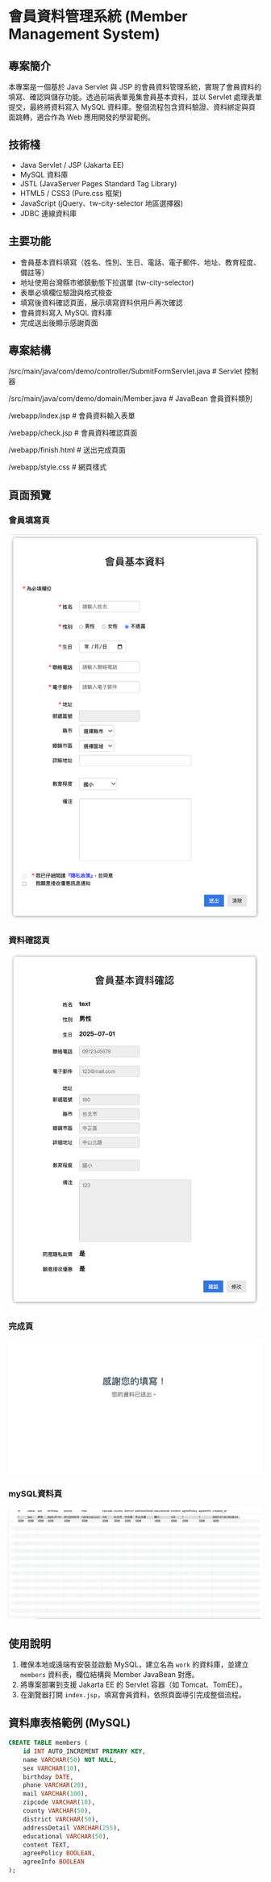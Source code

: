 # 會員資料管理系統 (Member Management System)

## 專案簡介
本專案是一個基於 Java Servlet 與 JSP 的會員資料管理系統，實現了會員資料的填寫、確認與儲存功能。透過前端表單蒐集會員基本資料，並以 Servlet 處理表單提交，最終將資料寫入 MySQL 資料庫。整個流程包含資料驗證、資料綁定與頁面跳轉，適合作為 Web 應用開發的學習範例。

## 技術棧
- Java Servlet / JSP (Jakarta EE)
- MySQL 資料庫
- JSTL (JavaServer Pages Standard Tag Library)
- HTML5 / CSS3 (Pure.css 框架)
- JavaScript (jQuery、tw-city-selector 地區選擇器)
- JDBC 連線資料庫

## 主要功能
- 會員基本資料填寫（姓名、性別、生日、電話、電子郵件、地址、教育程度、備註等）
- 地址使用台灣縣市鄉鎮動態下拉選單 (tw-city-selector)
- 表單必填欄位驗證與格式檢查
- 填寫後資料確認頁面，展示填寫資料供用戶再次確認
- 會員資料寫入 MySQL 資料庫
- 完成送出後顯示感謝頁面

## 專案結構
/src/main/java/com/demo/controller/SubmitFormServlet.java # Servlet 控制器

/src/main/java/com/demo/domain/Member.java # JavaBean 會員資料類別

/webapp/index.jsp # 會員資料輸入表單

/webapp/check.jsp # 會員資料確認頁面

/webapp/finish.html # 送出完成頁面

/webapp/style.css # 網頁樣式

## 頁面預覽

### 會員填寫頁
![填寫頁面](src/main/webapp/IMAGE/index.png)

### 資料確認頁
![確認頁面](src/main/webapp/IMAGE/check.png)

### 完成頁
![送出完成](src/main/webapp/IMAGE/finish.png)

### mySQL資料頁
![資料頁](src/main/webapp/IMAGE/mySQL.png)

## 使用說明
1. 確保本地或遠端有安裝並啟動 MySQL，建立名為 `work` 的資料庫，並建立 `members` 資料表，欄位結構與 Member JavaBean 對應。
2. 將專案部署到支援 Jakarta EE 的 Servlet 容器（如 Tomcat、TomEE）。
3. 在瀏覽器打開 `index.jsp`，填寫會員資料，依照頁面導引完成整個流程。

## 資料庫表格範例 (MySQL)
```sql
CREATE TABLE members (
    id INT AUTO_INCREMENT PRIMARY KEY,
    name VARCHAR(50) NOT NULL,
    sex VARCHAR(10),
    birthday DATE,
    phone VARCHAR(20),
    mail VARCHAR(100),
    zipcode VARCHAR(10),
    county VARCHAR(50),
    district VARCHAR(50),
    addressDetail VARCHAR(255),
    educational VARCHAR(50),
    content TEXT,
    agreePolicy BOOLEAN,
    agreeInfo BOOLEAN
);
